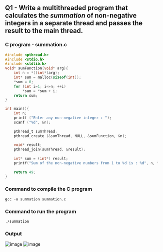 ## Q1 - Write a multithreaded program that calculates the _summation_ of non-negative integers in a separate thread and passes the result to the main thread.

### C program - **summation.c**

```c
#include <pthread.h>
#include <stdio.h>
#include <stdlib.h> 
void* sumFunction(void* arg){
	int n = *((int*)arg);
	int* sum = malloc(sizeof(int));
	*sum = 0;
	for (int i=1; i<=n; ++i)
		*sum = *sum + i;
	return sum;
}

int main(){
	int n;
	printf ("Enter any non-negative integer : ");
	scanf ("%d", &n);
	
	pthread_t sumThread;
	pthread_create (&sumThread, NULL, &sumFunction, &n);
	
	void* result;
	pthread_join(sumThread, &result);
	
	int* sum = (int*) result;
	printf("Sum of the non-negative numbers from 1 to %d is : %d", n, *sum);
	
	return 49;
}
```

### Command to compile the C program
```
gcc -o summation summation.c
```

### Command to run the program
```
./summation
```

### Output
![image](https://github.com/shrudex/DSE/assets/91502997/7fc54f40-7e30-4eb7-88f0-84ad2314352d)
![image](https://github.com/shrudex/DSE/assets/91502997/084a7365-6916-46db-b7ec-6f4a5ff33b31)

